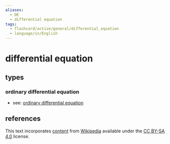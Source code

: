 ```yaml
---
aliases:
  - DE
  - differential equation
tags:
  - flashcard/active/general/differential_equation
  - language/in/English
---
```


# differential equation

## types

### ordinary differential equation

- see: [ordinary differential equation](ordinary%20differential%20equation.md)

## references

This text incorporates [content](https://en.wikipedia.org/wiki/differential_equation) from [Wikipedia](Wikipedia.md) available under the [CC BY-SA 4.0](https://creativecommons.org/licenses/by-sa/4.0/) license.
